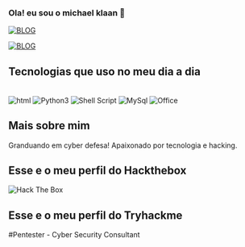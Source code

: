 ### Ola! eu sou o michael klaan 👋

[![BLOG](https://img.shields.io/badge/LinkedIn-0077B5?style=for-the-badge&logo=linkedin&logoColor=white)](https://www.linkedin.com/in/michael-al4xs/)

[![BLOG](https://github-readme-stats.vercel.app/api?username=michaelklaan&theme=radical)](https://github.com/michaelklaan)

## Tecnologias que uso no meu dia a dia

<div style="display: inline_block"><br/>
  <img align="center" alt="html" src="https://img.shields.io/badge/HTML-239120?style=for-the-badge&logo=html5&logoColor=white"/>
<img align="center" alt="Python3" src="https://img.shields.io/badge/Python-14354C?style=for-the-badge&logo=python&logoColor=white"/>
<img align="center" alt="Shell Script" src="https://img.shields.io/badge/Shell_Script-121011?style=for-the-badge&logo=gnu-bash&logoColor=white"/>
<img align="center" alt="MySql" src="https://img.shields.io/badge/MySQL-00000F?style=for-the-badge&logo=mysql&logoColor=white"/>
<img align="center" alt="Office" src="https://img.shields.io/badge/MySQL-00000F?style=for-the-badge&logo=mysql&logoColor=white"/>
</div>

## Mais sobre mim

Granduando em cyber defesa! Apaixonado por tecnologia e hacking.

## Esse e o meu perfil do Hackthebox

<img src="http://www.hackthebox.eu/badge/image/348066" alt="Hack The Box">

## Esse e o meu perfil do Tryhackme
<script src="https://tryhackme.com/badge/234103"></script>

#Pentester - Cyber Security Consultant


